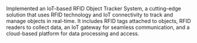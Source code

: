 Implemented an IoT-based RFID Object Tracker System, a cutting-edge solution that uses RFID technology and IoT connectivity to track and manage objects in real-time. It includes RFID tags attached to objects, RFID readers to collect data, an IoT gateway for seamless communication, and a cloud-based platform for data processing and access. 
